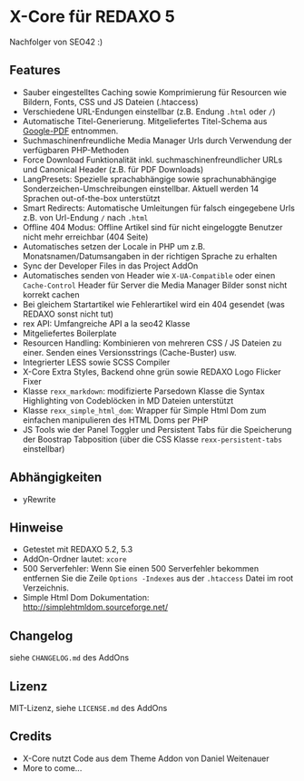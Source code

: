 X-Core für REDAXO 5
===================

Nachfolger von SEO42 :)

Features
--------

* Sauber eingestelltes Caching sowie Komprimierung für Resourcen wie Bildern, Fonts, CSS und JS Dateien (.htaccess)
* Verschiedene URL-Endungen einstellbar (z.B. Endung `.html` oder `/`)
* Automatische Titel-Generierung. Mitgeliefertes Titel-Schema aus [Google-PDF](http://www.google.de/webmasters/docs/einfuehrung-in-suchmaschinenoptimierung.pdf) entnommen.
* Suchmaschinenfreundliche Media Manager Urls durch Verwendung der verfügbaren PHP-Methoden
* Force Download Funktionalität inkl. suchmaschinenfreundlicher URLs und Canonical Header (z.B. für PDF Downloads)
* LangPresets: Spezielle sprachabhängige sowie sprachunabhängige Sonderzeichen-Umschreibungen einstellbar. Aktuell werden 14 Sprachen out-of-the-box unterstützt
* Smart Redirects: Automatische Umleitungen für falsch eingegebene Urls z.B. von Url-Endung `/` nach `.html`
* Offline 404 Modus: Offline Artikel sind für nicht eingeloggte Benutzer nicht mehr erreichbar (404 Seite)
* Automatisches setzen der Locale in PHP um z.B. Monatsnamen/Datumsangaben in der richtigen Sprache zu erhalten
* Sync der Developer Files in das Project AddOn
* Automatisches senden von Header wie `X-UA-Compatible` oder einen `Cache-Control` Header für Server die Media Manager Bilder sonst nicht korrekt cachen
* Bei gleichem Startartikel wie Fehlerartikel wird ein 404 gesendet (was REDAXO sonst nicht tut)
* rex API: Umfangreiche API a la seo42 Klasse
* Mitgeliefertes Boilerplate
* Resourcen Handling: Kombinieren von mehreren CSS / JS Dateien zu einer. Senden eines Versionsstrings (Cache-Buster) usw.
* Integrierter LESS sowie SCSS Compiler
* X-Core Extra Styles, Backend ohne grün sowie REDAXO Logo Flicker Fixer
* Klasse `rexx_markdown`: modifizierte Parsedown Klasse die Syntax Highlighting von Codeblöcken in MD Dateien unterstützt
* Klasse `rexx_simple_html_dom`: Wrapper für Simple Html Dom zum einfachen manipulieren des HTML Doms per PHP
* JS Tools wie der Panel Toggler und Persistent Tabs für die Speicherung der Boostrap Tabposition (über die CSS Klasse `rexx-persistent-tabs` einstellbar)

Abhängigkeiten
--------------

* yRewrite

Hinweise
--------

* Getestet mit REDAXO 5.2, 5.3
* AddOn-Ordner lautet: `xcore`
* 500 Serverfehler: Wenn Sie einen 500 Serverfehler bekommen entfernen Sie die Zeile `Options -Indexes` aus der `.htaccess` Datei im root Verzeichnis.
* Simple Html Dom Dokumentation: http://simplehtmldom.sourceforge.net/

Changelog
---------

siehe `CHANGELOG.md` des AddOns

Lizenz
------

MIT-Lizenz, siehe `LICENSE.md` des AddOns

Credits
-------

* X-Core nutzt Code aus dem Theme Addon von Daniel Weitenauer
* More to come...
